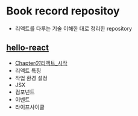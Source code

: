 # Book record repositoy

- 리액트를 다루는 기술 이해한 대로 정리한 repository

## [hello-react](https://github.com/dongwonnn/learning-react/tree/main/hello-react)

- [Chapter*01*리액트\_시작]()
- 리액트 특징
- 작업 환경 설정
- JSX
- 컴포넌트
- 이벤트
- 라이프사이클
